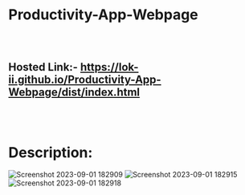 # Productivity-App-Webpage
<br>

# <h2>Hosted Link:- https://lok-ii.github.io/Productivity-App-Webpage/dist/index.html</h2>
<br>
<br>

# Description:

![Screenshot 2023-09-01 182909](https://github.com/Lok-ii/Productivity-App-Webpage/assets/129180844/11f70c58-9e6f-460c-9792-b19a59ba8c13)
![Screenshot 2023-09-01 182915](https://github.com/Lok-ii/Productivity-App-Webpage/assets/129180844/18f74121-26ed-4aa1-b474-77bbcc8a21aa)
![Screenshot 2023-09-01 182918](https://github.com/Lok-ii/Productivity-App-Webpage/assets/129180844/6ef62052-1e96-45a7-a7f1-6d17041f65b4)
